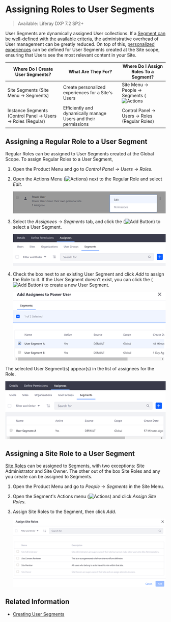 # Assigning Roles to User Segments

> Available: Liferay DXP 7.2 SP2+

User Segments are dynamically assigned User collections. If a [Segment can be well-defined with the available criteria](../../../site-building/personalizing-site-experience/segmentation/creating-and-managing-user-segments.md), the administrative overhead of User management can be greatly reduced. On top of this, [personalized experiences](../../../site-building/personalizing-site-experience/introduction-to-personalizing-site-experience.md) can be defined for User Segments created at the Site scope, ensuring that Users see the most relevant content in your Site.

| Where Do I Create User Segments? | What Are They For? | Where Do I Assign Roles To a Segment? |
| -------------------------------------------------------------------- | -------------------------------------------------------------- | --------------------- |
| Site Segments (Site Menu &rarr; Segments)                            | Create personalized experiences for a Site's Users             | Site Menu &rarr; People &rarr; Segments (![Actions](../../../images/icon-actions.png) |
| Instance Segments (Control Panel &rarr; Users &rarr; Roles (Regular) | Efficiently and dynamically manage Users and their permissions | Control Panel &rarr; Users &rarr; Roles (Regular Roles) |

## Assigning a Regular Role to a User Segment

Regular Roles can be assigned to User Segments created at the Global Scope. To assign Regular Roles to a User Segment,

1. Open the Product Menu and go to *Control Panel* &rarr; *Users* &rarr; *Roles*.

1. Open the Actions Menu (![Actions](../../../images/icon-actions.png)) next to the Regular Role and select *Edit*.

    ![Edit a Role to assign the User Segment to it.](./assigning-roles-to-user-segments/images/01.png)

1. Select the *Assignees* &rarr; *Segments* tab, and click the (![Add Button](../../../images/icon-add.png)) to select a User Segment.

    ![Go to the Segments tab under Assignees to assign the Role.](./assigning-roles-to-user-segments/images/02.png)

1. Check the box next to an existing User Segment and click *Add* to assign the Role to it. If the User Segment doesn't exist, you can click the (![Add Button](../../../images/icon-add.png)) to create a new User Segment.

    ![Check the box next to the User Segment you want to assign the Role to.](./assigning-roles-to-user-segments/images/03.png)

The selected User Segment(s) appear(s) in the list of assignees for the Role.

![The User Segment appears under the list of Assignees for the Role.](./assigning-roles-to-user-segments/images/04.png)

## Assigning a Site Role to a User Segment

[Site Roles](../understanding-roles-and-permissions.md) can be assigned to Segments, with two exceptions: Site Administrator and Site Owner. The other out of the box Site Roles and any you create can be assigned to Segments.

1. Open the Product Menu and go to *People* &rarr; *Segments* in the Site Menu.

1. Open the Segment's Actions menu (![Actions](../../../images/icon-actions.png)) and click _Assign Site Roles_.

1. Assign Site Roles to the Segment, then click _Add_.

   ![Site Roles can be assigned to Segments.](./assigning-roles-to-user-segments/images/05.png)

## Related Information

* [Creating User Segments](../../../../site-building/personalizing-site-experience/segmentation/creating-and-managing-user-segments.md)

